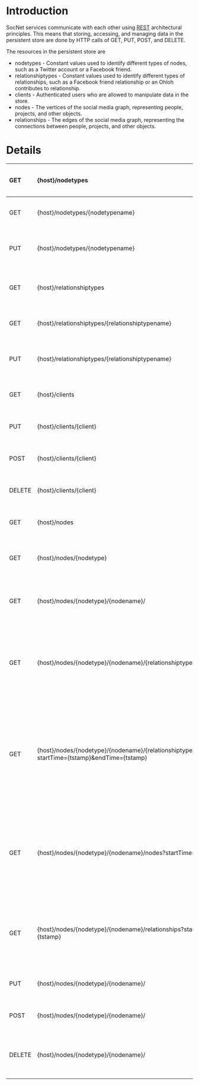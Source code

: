 # Introduction #
SocNet services communicate with each other using [REST](http://en.wikipedia.org/wiki/Representational_State_Transfer/) architectural principles. This means that storing, accessing, and managing data in the persistent store are done by HTTP calls of GET, PUT, POST, and DELETE.

The resources in the persistent store are
  * nodetypes - Constant values used to identify different types of nodes, such as a Twitter account or a Facebook friend.
  * relationshiptypes - Constant values used to identify different types of relationships, such as a Facebook friend relationship or an Ohloh contributes to relationship.
  * clients - Authenticated users who are allowed to manipulate data in the store.
  * nodes - The vertices of the social media graph, representing people, projects, and other objects.
  * relationships - The edges of the social media graph, representing the connections between people, projects, and other objects.

# Details #
|GET |{host}/nodetypes          |Returns a list of all of the node types in the graph|
|:---|:-------------------------|:---------------------------------------------------|
|GET |{host}/nodetypes/{nodetypename}|Returns a representation of the named node type     |
|PUT |{host}/nodetypes/{nodetypename}|Create a representation of the named node type (admin only)|
|GET |{host}/relationshiptypes  |Returns a list of all the relationship types in the graph|
|GET |{host}/relationshiptypes/{relationshiptypename}|Returns a representation of the named relationship  |
|PUT |{host}/relationshiptypes/{relationshiptypename}|Create a representation of the named relationship type (admin)|
|GET |{host}/clients            |Returns a list of all of the clients using the server |
|PUT |{host}/clients/{client}   |Returns a representation of the named client        |
|POST|{host}/clients/{client}    |Updates the representation of the named client      |
|DELETE|{host}/clients/{client}   |Deletes the specified client from the database      |
|GET |{host}/nodes              |Returns a list of all the nodes in the graph        |
|GET |{host}/nodes/{nodetype}   |Returns a list of all the nodes of that type in the graph|
|GET |{host}/nodes/{nodetype}/{nodename}/|Returns the node specified by the given name and type|
|GET |{host}/nodes/{nodetype}/{nodename}/{relationshiptype}/{relationshipdirection}|Returns a list of all of the nodes connected to that node by the specified relationship and relationship direction |
|GET |{host}/nodes/{nodetype}/{nodename}/{relationshiptype}/{relationshipdirection}/nodes?startTime={tstamp}&endTime={tstamp}|Returns a list of all nodes that were connected to the named node by the specified relationship and relationship direction during the specified time period |
|GET |{host}/nodes/{nodetype}/{nodename}/nodes?startTime={tstamp}&endTime={tstamp}|Returns a list of all of the nodes of the specified type that were connected to the named node by a relationship between the start time and the end time|
|GET |{host}/nodes/{nodetype}/{nodename}/relationships?startTime={tstamp}&endTime={tstamp}|Returns a list of all of the relationships that were connected to the named node during the specified time interval|
|PUT |{host}/nodes/{nodetype}/{nodename}/|Creates a representation of the named node          |
|POST|{host}/nodes/{nodetype}/{nodename}/|Updates the representation of the named node        |
|DELETE|{host}/nodes/{nodetype}/{nodename}/|Deletes the node specified by the given type and relationship|